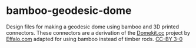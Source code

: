 bamboo-geodesic-dome
====================

Design files for making a geodesic dome using bamboo and 3D printed connectors. These connectors are a derivation of the [Domekit.cc](http://domekit.cc) project by [Effalo.com](http://effalo.com) adapted for using bamboo instead of timber rods. [CC-BY 3-0](http://creativecommons.org/licenses/by/3.0/)
